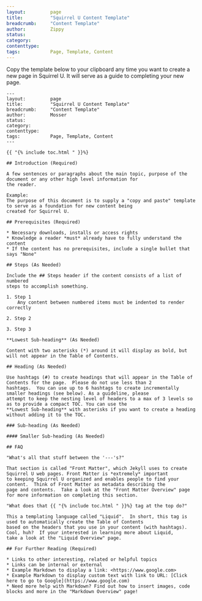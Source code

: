 ```yaml
---
layout:         page
title:          "Squirrel U Content Template"
breadcrumb:     "Content Template"
author:         Zippy
status:
category:
contenttype:
tags:           Page, Template, Content
---
```


Copy the template below to your clipboard any time you want to create a new page in Squirrel U.  It will serve as a guide to
completing your new page.

    ---
    layout:         page
    title:          "Squirrel U Content Template"
    breadcrumb:     "Content Template"
    author:         Mosser
    status:
    category:
    contenttype:
    tags:           Page, Template, Content
    ---

    {{ "{% include toc.html " }}%}

    ## Introduction (Required)

    A few sentences or paragraphs about the main topic, purpose of the document or any other high level information for
    the reader.

    Example:
    The purpose of this document is to supply a "copy and paste" template to serve as a foundation for new content being
    created for Squirrel U.

    ## Prerequisites (Required)

    * Necessary downloads, installs or access rights
    * Knowledge a reader *must* already have to fully understand the content
    * If the content has no prerequisites, include a single bullet that says "None"

    ## Steps (As Needed)

    Include the ## Steps header if the content consists of a list of numbered
    steps to accomplish something.

    1. Step 1
        Any content between numbered items must be indented to render correctly

    2. Step 2

    3. Step 3

    **Lowest Sub-heading** (As Needed)

    Content with two asterisks (*) around it will display as bold, but will not appear in the Table of Contents.

    ## Heading (As Needed)

    Use hashtags (#) to create headings that will appear in the Table of Contents for the page.  Please do not use less than 2
    hashtags.  You can use up to 6 hashtags to create incrementally smaller headings (see below). As a guideline, please
    attempt to keep the nesting level of headers to a max of 3 levels so as to provide a compact TOC. You can use the
    **Lowest Sub-heading** with asterisks if you want to create a heading without adding it to the TOC.

    ### Sub-heading (As Needed)

    #### Smaller Sub-heading (As Needed)

    ## FAQ

    "What's all that stuff between the '---'s?"

    That section is called "Front Matter", which Jekyll uses to create Squirrel U web pages. Front Matter is *extremely* important
    to keeping Squirrel U organized and enables people to find your content.  Think of Front Matter as metadata describing the
    page and contents.  Take a look at the "Front Matter Overview" page for more information on completing this section.

    "What does that {{ "{% include toc.html " }}%} tag at the top do?"

    This a templating language called "Liquid".  In short, this tag is used to automatically create the Table of Contents
    based on the headers that you use in your content (with hashtags).  Cool, huh?  If your interested in learning more about Liquid,
    take a look at the "Liquid Overview" page.

    ## For Further Reading (Required)

    * Links to other interesting, related or helpful topics
    * Links can be internal or external
    * Example Markdown to display a link: <https://www.google.com>
    * Example Markdown to display custom text with link to URL: [Click here to go to Google](https://www.google.com)
    * Need more help with Markdown? Find out how to insert images, code blocks and more in the "Markdown Overview" page!